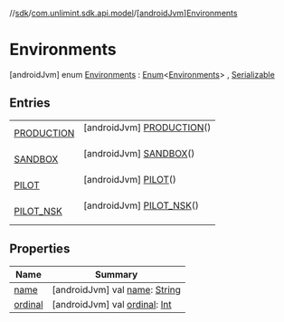 //[sdk](../../../index.md)/[com.unlimint.sdk.api.model](../index.md)/[[androidJvm]Environments](index.md)



# Environments  
 [androidJvm] enum [Environments](index.md) : [Enum](https://kotlinlang.org/api/latest/jvm/stdlib/kotlin/-enum/index.html)<[Environments](index.md)> , [Serializable](https://developer.android.com/reference/kotlin/java/io/Serializable.html)   


## Entries  
  
| | |
|---|---|
| <a name="com.unlimint.sdk.api.model/Environments.PRODUCTION///PointingToDeclaration/"></a>[PRODUCTION](-p-r-o-d-u-c-t-i-o-n/index.md)| <a name="com.unlimint.sdk.api.model/Environments.PRODUCTION///PointingToDeclaration/"></a> [androidJvm] [PRODUCTION](-p-r-o-d-u-c-t-i-o-n/index.md)()  <br>   <br>|
| <a name="com.unlimint.sdk.api.model/Environments.SANDBOX///PointingToDeclaration/"></a>[SANDBOX](-s-a-n-d-b-o-x/index.md)| <a name="com.unlimint.sdk.api.model/Environments.SANDBOX///PointingToDeclaration/"></a> [androidJvm] [SANDBOX](-s-a-n-d-b-o-x/index.md)()  <br>   <br>|
| <a name="com.unlimint.sdk.api.model/Environments.PILOT///PointingToDeclaration/"></a>[PILOT](-p-i-l-o-t/index.md)| <a name="com.unlimint.sdk.api.model/Environments.PILOT///PointingToDeclaration/"></a> [androidJvm] [PILOT](-p-i-l-o-t/index.md)()  <br>   <br>|
| <a name="com.unlimint.sdk.api.model/Environments.PILOT_NSK///PointingToDeclaration/"></a>[PILOT_NSK](-p-i-l-o-t_-n-s-k/index.md)| <a name="com.unlimint.sdk.api.model/Environments.PILOT_NSK///PointingToDeclaration/"></a> [androidJvm] [PILOT_NSK](-p-i-l-o-t_-n-s-k/index.md)()  <br>   <br>|


## Properties  
  
|  Name |  Summary | 
|---|---|
| <a name="com.unlimint.sdk.api.model/Environments/name/#/PointingToDeclaration/"></a>[name](index.md#%5Bcom.unlimint.sdk.api.model%2FEnvironments%2Fname%2F%23%2FPointingToDeclaration%2F%5D%2FProperties%2F-1904967525)| <a name="com.unlimint.sdk.api.model/Environments/name/#/PointingToDeclaration/"></a> [androidJvm] val [name](index.md#%5Bcom.unlimint.sdk.api.model%2FEnvironments%2Fname%2F%23%2FPointingToDeclaration%2F%5D%2FProperties%2F-1904967525): [String](https://kotlinlang.org/api/latest/jvm/stdlib/kotlin/-string/index.html)   <br>|
| <a name="com.unlimint.sdk.api.model/Environments/ordinal/#/PointingToDeclaration/"></a>[ordinal](index.md#%5Bcom.unlimint.sdk.api.model%2FEnvironments%2Fordinal%2F%23%2FPointingToDeclaration%2F%5D%2FProperties%2F-1904967525)| <a name="com.unlimint.sdk.api.model/Environments/ordinal/#/PointingToDeclaration/"></a> [androidJvm] val [ordinal](index.md#%5Bcom.unlimint.sdk.api.model%2FEnvironments%2Fordinal%2F%23%2FPointingToDeclaration%2F%5D%2FProperties%2F-1904967525): [Int](https://kotlinlang.org/api/latest/jvm/stdlib/kotlin/-int/index.html)   <br>|


